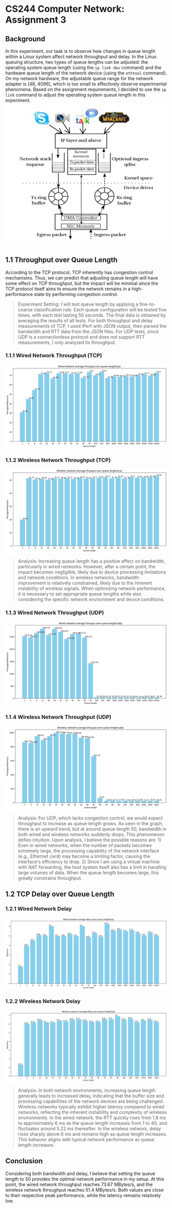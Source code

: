 # CS244 Computer Network: Assignment 3
## Background
In this experiment, our task is to observe how changes in queue length within a Linux system affect network throughput and delay. In the Linux queuing structure, two types of queue lengths can be adjusted: the operating system queue length (using the `ip link dev` command) and the hardware queue length of the network device (using the `ethtool` command). On my network hardware, the adjustable queue range for the network adapter is [48, 4096], which is too small to effectively observe experimental phenomena. Based on the assignment requirements, I decided to use the `ip link` command to adjust the operating system queue length in this experiment.
![alt text](assets/LinuxQueue.png)

## 1.1 Throughput over Queue Length
According to the TCP protocol, TCP inherently has congestion control mechanisms. Thus, we can predict that adjusting queue length will have some effect on TCP throughput, but the impact will be minimal since the TCP protocol itself aims to ensure the network remains in a high-performance state by performing congestion control.

> Experiment Setting: I will test queue length by applying a fine-to-coarse classification rule. Each queue configuration will be tested five times, with each test lasting 50 seconds. The final data is obtained by averaging the results of all tests. For both throughput and delay measurements of TCP, I used iPerf with JSON output, then parsed the bandwidth and RTT data from the JSON files. For UDP tests, since UDP is a connectionless protocol and does not support RTT measurements, I only analyzed its throughput.

### 1.1.1 Wired Network Throughput (TCP)
![alt text](assets/tcp_wired_througput.png)

### 1.1.2 Wireless Network Throughput (TCP)
![alt text](assets/tcp_wireless_througput.png)

>Analysis: Increasing queue length has a positive effect on bandwidth, particularly in wired networks. However, after a certain point, the impact becomes negligible, likely due to device processing limitations and network conditions. In wireless networks, bandwidth improvement is relatively constrained, likely due to the inherent instability of wireless signals. When optimizing network performance, it is necessary to set appropriate queue lengths while also considering the specific network environment and device conditions.

### 1.1.3 Wired Network Throughput (UDP)
![alt text](assets/wired_udp_througput.png)

### 1.1.4 Wireless Network Throughput (UDP)
![alt text](assets/wireless_udp_througput.png)

>Analysis: For UDP, which lacks congestion control, we would expect throughput to increase as queue length grows. As seen in the graph, there is an upward trend, but at around queue length 50, bandwidth in both wired and wireless networks suddenly drops. This phenomenon defies intuition. Upon analysis, I believe the possible reasons are: 1) Even in wired networks, when the number of packets becomes extremely large, the processing capability of the network interface (e.g., Ethernet card) may become a limiting factor, causing the interface's efficiency to drop. 2) Since I am using a virtual machine with NAT forwarding, the host system itself also has a limit in handling large volumes of data. When the queue length becomes large, this greatly constrains throughput.

## 1.2 TCP Delay over Queue Length
### 1.2.1 Wired Network Delay
![alt text](assets/wired_tcp_delay.png)

### 1.2.2 Wireless Network Delay
![alt text](assets/wireless_tcp_delay.png)

>Analysis: In both network environments, increasing queue length generally leads to increased delay, indicating that the buffer size and processing capabilities of the network devices are being challenged. Wireless networks typically exhibit higher latency compared to wired networks, reflecting the inherent instability and complexity of wireless environments. In the wired network, the RTT quickly rises from 1.8 ms to approximately 6 ms as the queue length increases from 1 to 40, and fluctuates around 5.22 ms thereafter. In the wireless network, delay rises sharply above 6 ms and remains high as queue length increases. This behavior aligns with typical network performance as queue length increases.

## Conclusion
Considering both bandwidth and delay, I believe that setting the queue length to 50 provides the optimal network performance in my setup. At this point, the wired network throughput reaches 73.67 MBytes/s, and the wireless network throughput reaches 51.4 MBytes/s. Both values are close to their respective peak performance, while the latency remains relatively low.
